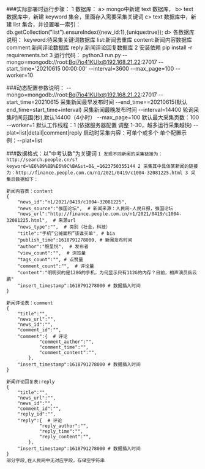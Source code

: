 ###实际部署时运行步骤：
    1 数据库： 
        a> mongo中新建 text 数据库，
        b> text 数据库中，新建 keyword 集合，里面存入需要采集关键词
        c> text 数据库中，新建 list 集合，并设置唯一索引：db.getCollection("list").ensureIndex({new_id:1},{unique:true}); 
        d> 各数据库说明：
            keyword:待采集关键词数据库
            list:新闻去重库
            content:新闻内容数据库
            comment:新闻评论数据库
            reply:新闻评论回复数据库
    2  安装依赖
        pip install -r requirements.txt
    3 运行代码：
        python3 run.py --mongo=mongodb://root:Bqi7io41KUIx@192.168.21.22:27017 --start_time='20210615 00:00:00' --interval=3600 --max_page=100 --worker=10

###动态配置参数说明：
    --mongo=mongodb://root:Bqi7io41KUIx@192.168.21.22:27017
    --start_time=20210615 采集新闻最早发布时间
    --end_time==20210615(默认 end_time=start_time+interval)  采集新闻最晚发布时间
    --interval=14400   轮询采集时间范围(秒),默认14400（4小时）
    --max_page=100    默认最大采集页数：100
    --worker=1   默认工作线程：1 (依据服务器配置 调整 1-30，越多运行采集越快)
    --plat=list|detail|comment|reply   启动时采集内容：可单个或多个  单个配置示例：--plat=list
    
###数据格式：以"中考认数"为关键词
	`1 发现不同新闻的采集链接为：http://search.people.cn/s?keyword=%E6%89%8B%E6%9C%BA&st=0&_=1623750355144
	2 采集其中具体某新闻的链接为：http://finance.people.com.cn/n1/2021/0419/c1004-32081225.html
	3 采集后数据如下：`
	
    新闻内容表：content
    {
        "news_id":"n1/2021/0419/c1004-32081225",
        "news_source":"强国论坛",  # 新闻来源：人民网-人民日报，强国论坛
        "news_url":"http://finance.people.com.cn/n1/2021/0419/c1004-32081225.html",  # 来源url
        "news_type":"",  # 类别（社会，科技）
        "title":"手机“公摊面积”该谁买单", # bia
        "publish_time":1618791278000, # 新闻发布时间
        "author":"殷呈悦",  # 发布者
        "view_count":"",  # 浏览量
        "tags_count":"", # 点赞量
        "comment_count":"",  # 评论量
        "content":"明明买的是128G的手机，为何显示只有112G的内存？日前，相声演员岳云鹏" 
        "insert_timestamp":1618791278000 # 数据插入时间
    }
        
    新闻评论表：comment
    {
        "title":"",
        "news_url":"",
        "news_id":"",
        "comment_id":"",
        "comment":{  # 评论
                "comment_author":"",	
                "comment_time":"",	
                "comment_content":"",	
            },
        "insert_timestamp":1618791278000 # 数据插入时间
    }
        
    新闻评论回复表:reply
    {
        "title":"",
        "news_url":"",
        "news_id":"",
        "comment_id":"",
        "reply_id":"",
        "reply":{  # 评论
                "reply_author":"",	
                "reply_time":"",	
                "reply_content":"",	
            },
        "insert_timestamp":1618791278000 # 数据插入时间
    }
    部分字段,在人民网中无对应字段，存储空字符串

